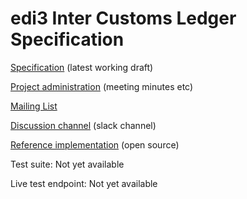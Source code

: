 # edi3 Inter Customs Ledger Specification

[Specification](http://edi3.org/specs/edi3-icl/master/) (latest working draft)

[Project administration](https://github.com/edi3/edi3-icl/wiki) (meeting minutes etc)

[Mailing List](https://groups.google.com/a/edi3.org/forum/#!forum/icl/join)

[Discussion channel](https://edi3.slack.com/messages/CG8Q8B7F1) (slack channel)

[Reference implementation](https://github.com/trustbridge) (open source)

Test suite: Not yet available

Live test endpoint: Not yet available
